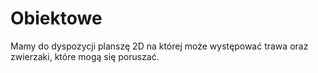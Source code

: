 # Obiektowe
Mamy do dyspozycji planszę 2D na której może występować trawa oraz zwierzaki, które mogą się poruszać. 